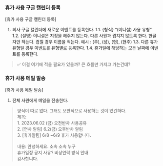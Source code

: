 ### 휴가 사용 구글 캘린더 등록
[휴가 사용 구글 캘린더 등록]
1. 회사 구글 캘린더에 새로운 이벤트를 등록한다.
    1.1. {형식} “(이니셜) 사용 유형”
    1.2. {설명} 이니셜은 지정을 해주지 않는다. 다른 사원과 겹치지 않도록 한다. 한글자만 적는다. 겹칠 경우 이름을 적는다. 예시 : (주), (성), (현), (현주)
    1.3. 다른 휴가 유형일 경우 이벤트를 유형별로 등록한다.
    1.4. 휴가일에 해당하는 모든 날짜에 이벤트를 등록한다.
> ✅ 이걸 여기에 적을 필요가 있을까? 큰 흐름만 가지고 가는건데?


### 휴가 사용 메일 발송
[휴가 사용 메일 발송]
1. 전체 사원에게 메일을 전송한다.
> 양식이 따로 없다. 그래도 보편적으로 사용하는 것이 있긴하다. <br>
	    제목:<br>
	    1. 2023.06.02 (금) 오전반차 사용공유<br>
	    2. [연차 알림] 6.2(금) 오후반차 알림<br>
	    3. [휴가알림] 6/8 ~6/9 휴가 사용합니다.<br>
	    <br>
	    내용: 안녕하세요. 소속 소속 누구<br>
	    휴가일정 공지 사유? 비상연락 방식 안내<br>
	    감사합니다.<br>